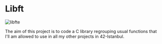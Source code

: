 # Libft
![libfte](https://github.com/kursatpolatci/Libft/assets/89658856/9ea3a47c-0aab-4389-a8ca-6f68cb55cc67)

The aim of this project is to code a C library regrouping usual functions that I'll am allowed to use in all my other projects in 42-Istanbul.
